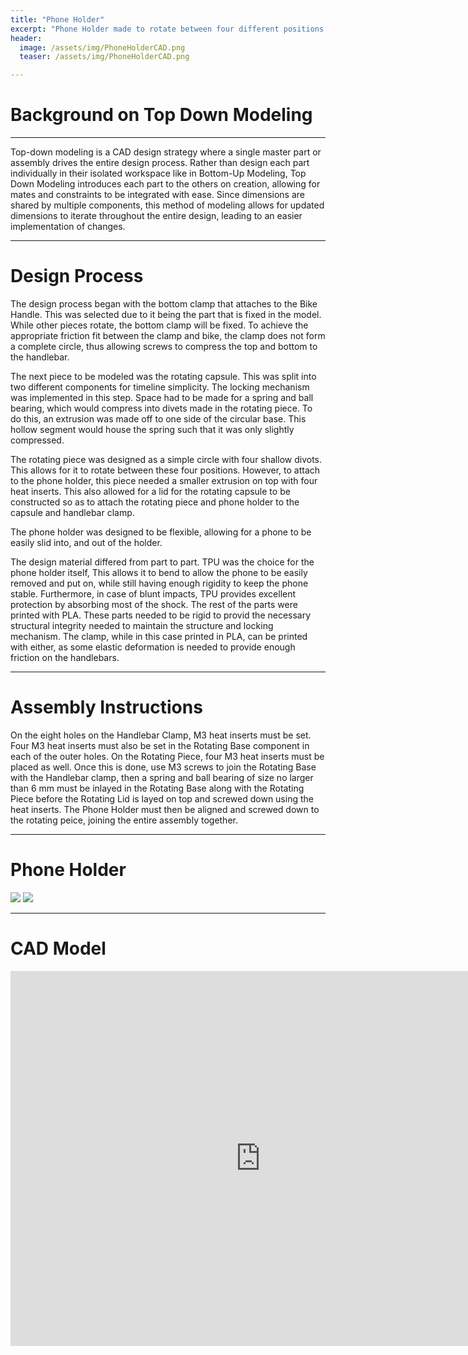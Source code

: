 ```yaml
---
title: "Phone Holder"
excerpt: "Phone Holder made to rotate between four different positions and clamp onto bike handle bars."
header:
  image: /assets/img/PhoneHolderCAD.png
  teaser: /assets/img/PhoneHolderCAD.png

---
```


# Background on Top Down Modeling

---
Top-down modeling is a CAD design strategy where a single master part or assembly drives the entire design process. Rather than design each part individually in their isolated workspace like in Bottom-Up Modeling, Top Down Modeling introduces each part to the others on creation, allowing for mates and constraints to be integrated with ease. Since dimensions are shared by multiple components, this method of modeling allows for updated dimensions to iterate throughout the entire design, leading to an easier implementation of changes.

---
# Design Process

The design process began with the bottom clamp that attaches to the Bike Handle. This was selected due to it being the part that is fixed in the model. While other pieces rotate, the bottom clamp will be fixed. To achieve the appropriate friction fit between the clamp and bike, the clamp does not form a complete circle, thus allowing screws to compress the top and bottom to the handlebar.

The next piece to be modeled was the rotating capsule. This was split into two different components for timeline simplicity. The locking mechanism was implemented in this step. Space had to be made for a spring and ball bearing, which would compress into divets made in the rotating piece. To do this, an extrusion was made off to one side of the circular base. This hollow segment would house the spring such that it was only slightly compressed.

The rotating piece was designed as a simple circle with four shallow divots. This allows for it to rotate between these four positions. However, to attach to the phone holder, this piece needed a smaller extrusion on top with four heat inserts. This also allowed for a lid for the rotating capsule to be constructed so as to attach the rotating piece and phone holder to the capsule and handlebar clamp.

The phone holder was designed to be flexible, allowing for a phone to be easily slid into, and out of the holder.

The design material differed from part to part. TPU was the choice for the phone holder itself, This allows it to bend to allow the phone to be easily removed and put on, while still having enough rigidity to keep the phone stable. Furthermore, in case of blunt impacts, TPU provides excellent protection by absorbing most of the shock. The rest of the parts were printed with PLA. These parts needed to be rigid to provid the necessary structural integrity needed to maintain the structure and locking mechanism. The clamp, while in this case printed in PLA, can be printed with either, as some elastic deformation is needed to provide enough friction on the handlebars.

---
# Assembly Instructions

On the eight holes on the Handlebar Clamp, M3 heat inserts must be set. Four M3 heat inserts must also be set in the Rotating Base component in each of the outer holes. On the Rotating Piece, four M3 heat inserts must be placed as well. Once this is done, use M3 screws to join the Rotating Base with the Handlebar clamp, then a spring and ball bearing of size no larger than 6 mm must be inlayed in the Rotating Base along with the Rotating Piece before the Rotating Lid is layed on top and screwed down using the heat inserts. The Phone Holder must then be aligned and screwed down to the rotating peice, joining the entire assembly together.


---
# Phone Holder

<img src="/assets/img/PhoneHolderSide.png" >
<img src="/assets/img/PhoneHolderTop.png" >

---

# CAD Model
<iframe src="https://myhub.autodesk360.com/ue2df0af5/shares/public/SH35dfcQT936092f0e437224cd558fdcdc2f?mode=embed" width="800" height="600" allowfullscreen="true" webkitallowfullscreen="true" mozallowfullscreen="true"  frameborder="0"></iframe>




